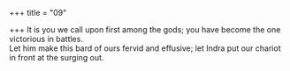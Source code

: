 +++
title = "09"

+++
It is you we call upon first among the gods; you have become the one  victorious in battles.  
Let him make this bard of ours fervid and effusive; let Indra put our  chariot in front at the surging out.  